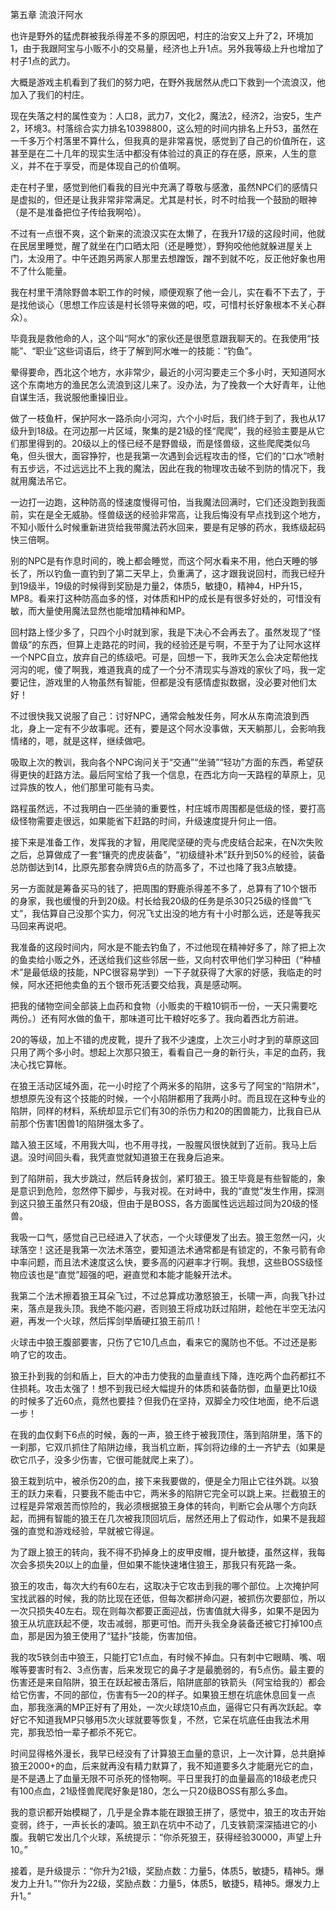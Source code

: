 第五章 流浪汗阿水


也许是野外的猛虎群被我杀得差不多的原因吧，村庄的治安又上升了2，环境加1，由于我跟阿宝与小贩不小的交易量，经济也上升1点。另外我等级上升也增加了村子1点的武力。

大概是游戏主机看到了我们的努力吧，在野外我居然从虎口下救到一个流浪汉，他加入了我们的村庄。

现在失落之村的属性变为：人口8，武力7，文化2，魔法2，经济2，治安5，生产2，环境3。村落综合实力排名10398800，这么短的时间内排名上升53，虽然在一千多万个村落里不算什么，但我真的是非常喜悦，感觉到了自己的价值所在，这甚至是在二十几年的现实生活中都没有体验过的真正的存在感，原来，人生的意义，并不在于享受，而是体现自己的价值啊。

走在村子里，感觉到他们看我的目光中充满了尊敬与感激，虽然NPC们的感情只是虚拟的，但还是让我非常非常满足。尤其是村长，时不时给我一个鼓励的眼神（是不是准备把位子传给我啊哈）。

不过有一点很不爽，这个新来的流浪汉实在太懒了，在我升17级的这段时间，他就在民居里睡觉，醒了就坐在门口晒太阳（还是睡觉），野狗咬他他就躲进屋关上门，太没用了。中午还跑另两家人那里去想蹭饭，蹭不到就不吃，反正他好象也用不了什么能量。

我在村里干清除野兽本职工作的时候，顺便观察了他一会儿，实在看不下去了，于是找他谈心（思想工作应该是村长领导来做的吧，哎，可惜村长好象根本不关心群众）。

毕竟我是救他命的人，这个叫“阿水”的家伙还是很愿意跟我聊天的。在我使用“技能”、“职业”这些词语后，终于了解到阿水唯一的技能：“钓鱼”。

晕得要命，西北这个地方，水非常少，最近的小河沟要走三个多小时，天知道阿水这个东南地方的渔民怎么流浪到这儿来了。没办法，为了挽救一个大好青年，让他自谋生活，我说服他重操旧业。

做了一枝鱼杆，保护阿水一路杀向小河沟，六个小时后，我们终于到了，我也从17级升到18级。在河边那一片区域，聚集的是21级的怪“爬爬”，我的经验主要是从它们那里得到的。20级以上的怪已经不是野兽级，而是怪兽级，这些爬爬类似乌龟，但头很大，面容狰狞，也是我第一次遇到会远程攻击的怪，它们的“口水”喷射有五步远，不过远远比不上我的魔法，因此在我的物理攻击破不到防的情况下，我就用魔法吊它。

一边打一边跑，这种防高的怪速度慢得可怕，当我魔法回满时，它们还没跑到我面前，实在是全无威胁。怪兽级送的经验非常高，让我后悔没有早点找到这个地方，不知小贩什么时候重新进货给我带魔法药水回来，要是有足够的药水，我练级起码快三倍啊。

别的NPC是有作息时间的，晚上都会睡觉，而这个阿水看来不用，他白天睡的够长了，所以钓鱼一直钓到了第二天早上，负重满了，这才跟我说回村，而我已经升到19级半，19级的时候得到奖励是力量2，体质5，敏捷0，精神4，HP升15，MP8。看来打这种防高血多的怪，对体质和HP的成长是有很多好处的，可惜没有敏，而大量使用魔法显然也能增加精神和MP。

回村路上怪少多了，只四个小时就到家，我是下决心不会再去了。虽然发现了“怪兽级”的东西，但算上走路花的时间，我的经验还是亏啊，不至于为了让阿水这样一个NPC自立，放弃自己的练级吧。可是，回想一下，我昨天怎么会决定帮他找河沟的呢，傻了啊我，难道我真的成了一个分不清现实与游戏的家伙了吗，我一定要记住，游戏里的人物虽然有智能，但都是没有感情虚拟数据，没必要对他们太好！

不过很快我又说服了自己：讨好NPC，通常会触发任务，阿水从东南流浪到西北，身上一定有不少故事呢。还有，要是这个阿水没事做，天天躺那儿，会影响我情绪的，嗯，就是这样，继续做吧。

吸取上次的教训，我向各个NPC询问关于“交通”“坐骑”“轻功”方面的东西，希望获得更快的赶路方法。最后阿宝给了我一个信息，在西北方向一天路程的草原上，见过异族的牧人，他们那里可能有马卖。

路程虽然远，不过我明白一匹坐骑的重要性，村庄城市周围都是低级的怪，要打高级怪物需要走很远，如果能省下赶路的时间，升级速度提升何止一倍。

接下来是准备工作，发挥我的才智，用爬爬坚硬的壳与虎皮结合起来，在N次失败之后，总算做成了一套“镶壳的虎皮装备”，“初级缝补术”跃升到50%的经验，装备总防御达到14，比原先那套杂牌货6点的防高多了，不过也降了我3点敏捷。

另一方面就是筹备买马的钱了，把周围的野鹿杀得差不多了，总算有了10个银币的身家，我也缓慢的升到20级。村长给我20级的任务是杀30只25级的怪兽“飞丈”，我估算自己没那个实力，何况飞丈出没的地方有十小时那么远，还是等我买马回来再说吧。

我准备的这段时间内，阿水是不能去钓鱼了，不过他现在精神好多了，除了把上次的鱼卖给小贩之外，还送给我们这些邻居一些，又向村农甲他们学习种田（“种植术”是最低级的技能，NPC很容易学到）一下子就获得了大家的好感，我临走的时候，阿水还把他卖鱼的五个银币死活要交给我，真是感动啊。

把我的储物空间全部装上血药和食物（小贩卖的干粮10铜币一份，一天只需要吃两份。）还有阿水做的鱼干，那味道可比干粮好吃多了。我向着西北方前进。

20的等级，加上不错的虎皮靴，提升了我不少速度，上次三小时才到的草原这回只用了两个多小时。想起上次那只狼王，看看自己一身的新行头，丰足的血药，我决心找它算帐。

在狼王活动区域外面，花一小时挖了个两米多的陷阱，这多亏了阿宝的“陷阱术”，想想原先没有这个技能的时候，一个小陷阱都用了我两小时。而且现在这种专业的陷阱，同样的材料，系统却显示它们有30的杀伤力和20的困兽能力，比我自已从前那个伤害1困兽1的陷阱强太多了。

踏入狼王区域，不用我大叫，也不用寻找，一股腥风很快就到了近前。我马上后退。没时间回头看，我凭直觉就知道狼王在我身后追来。

到了陷阱前，我大步跳过，然后转身拔剑，紧盯狼王。狼王毕竟是有些智能的，象是意识到危险，忽然停下脚步，与我对视。在对峙中，我的“直觉”发生作用，探测到这只狼王虽然只有20级，但由于是BOSS，各方面属性远远超过同为20级的怪兽。

我吸一口气，感觉自己已经进入了状态，一个火球便发了出去。狼王忽然一闪，火球落空！这还是我第一次法术落空，要知道法术通常都是有锁定的，不象弓箭有命中率问题，而且法术速度这么快，要多高的闪避率才行啊。我想，这些BOSS级怪物应该也是“直觉”超强的吧，避直觉和本能才能躲开法术。

我第二个法术擦着狼王耳朵飞过，不过总算成功激怒狼王，长啸一声，向我飞扑过来，落点是我头顶。我绝不能闪避，否则狼王将成功跃过陷阱，趁他在半空无法闪避，再发一个火球，然后挥剑举盾硬扛狼王前爪！

火球击中狼王腹部要害，只伤了它10几点血，看来它的魔防也不低。不过还是影响了它的攻击。

狼王扑到我的剑和盾上，巨大的冲击力使我的血量直线下降，连吃两个血药都扛不住损耗。攻击太强了！想不到我已经大幅提升的体质和装备防御，血量更比10级的时候多了近60点，竟然也要挂？但我仍在坚持，双脚全力咬住地面，绝不后退一步！

在我的血仅剩下6点的时候，轰的一声，狼王终于被我顶住，落到陷阱里，落下的一刹那，它双爪抓住了陷阱边缘，我当机立断，挥剑将边缘的土一齐铲去（如果是砍它爪子，没多少伤害，它很可能就爬上来了）。

狼王栽到坑中，被杀伤20的血，接下来我要做的，便是全力阻止它往外跳。以狼王的跃力来看，只要我不能击中它，两米多的陷阱它完全可以跳上来。拦截狼王的过程是异常艰苦而惊险的，我必须根据狼王身体的转向，判断它会从哪个方向跃起，而拥有智能的狼王在几次被我顶回坑后，居然还用上了假动作，如果不是我超强的直觉和游戏经验，早就被它得逞。

为了跟上狼王的转向，我不得不扔掉身上的皮甲皮帽，提升敏捷，虽然这样，我每次会多损失20以上的血量，但如果不能快速堵住狼王，那我只有死路一条。

狼王的攻击，每次大约有60左右，这取决于它攻击到我的哪个部位。上次掩护阿宝找武器的时候，我的防比现在还低，但每次都拼命闪避，被抓伤次要部位，所以一次只损失40左右。现在则每次都要正面迎战，伤害值就大得多，如果不是因为狼王从坑底跃起不便，攻击减弱，那更可怕。而开头我全身装备还被它打掉100点血，那是因为狼王使用了“猛扑”技能，伤害加倍。

我的攻5铁剑击中狼王，只能打它1点血，有时候不掉血。只有刺中它眼睛、嘴、咽喉等要害时有2、3点伤害，后来发现它的鼻子才是最脆弱的，有5点伤。最主要的伤害还是来自陷阱，狼王在跃起被击落后，陷阱底部的铁箭头（阿宝给我的）都会给它伤害，不同的部位，伤害有5—20的样子。如果狼王想在坑底休息回复一点血，那我涨满的MP正好有了用处，一次火球烧10点血，逼得它只有再次跃起。幸好它不知道我MP只够用5次火球就要等恢复，不然，它呆在坑底任由我法术用完，那我恐怕一辈子都杀不死它。

时间显得格外漫长，我早已经没有了计算狼王血量的意识，上一次计算，总共磨掉狼王2000+的血，后来就再没有精力默算了，我不知道要多久才能磨光它的血，是不是遇上了血量无限不可杀死的怪物啊。平日里我打的血量最高的18级老虎只有100点血，21级怪兽爬爬好象是180，怎么一只20级BOSS有那么多血。

我的意识都开始模糊了，几乎是全靠本能在跟狼王拼了，感觉中，狼王的攻击开始变弱，终于，一声长长的凄鸣。狼王趴在坑中不动了，几支铁箭深深插进它的小腹。我朝它发出几个火球，系统提示：“你杀死狼王，获得经验30000，声望上升10。”

接着，是升级提示：“你升为21级，奖励点数：力量5，体质5，敏捷5，精神5。爆发力上升1。”“你升为22级，奖励点数：力量5，体质5，敏捷5，精神5。爆发力上升1。”





